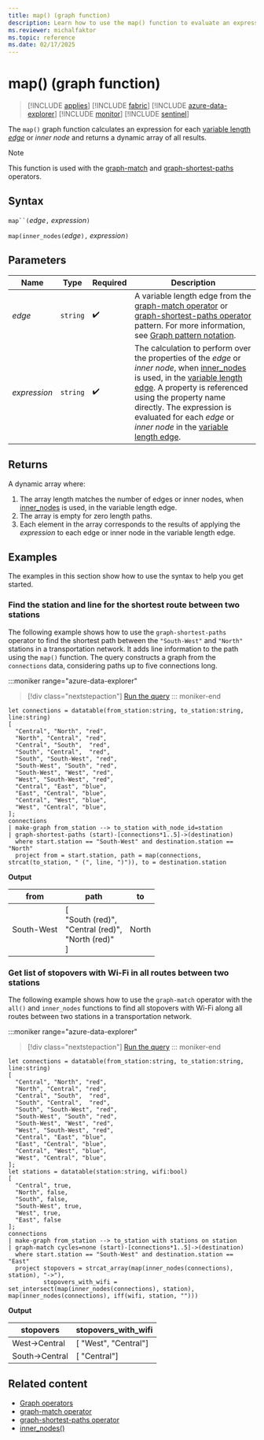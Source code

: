 ```yaml
---
title: map() (graph function)
description: Learn how to use the map() function to evaluate an expression over the elements of a variable length edge.
ms.reviewer: michalfaktor
ms.topic: reference
ms.date: 02/17/2025
---
```

# map() (graph function)

> [!INCLUDE [applies](../includes/applies-to-version/applies.md)] [!INCLUDE [fabric](../includes/applies-to-version/fabric.md)] [!INCLUDE [azure-data-explorer](../includes/applies-to-version/azure-data-explorer.md)] [!INCLUDE [monitor](../includes/applies-to-version/monitor.md)] [!INCLUDE [sentinel](../includes/applies-to-version/sentinel.md)]

The `map()` graph function calculates an expression for each [variable length *edge*](graph-match-operator.md#variable-length-edge) or *inner node* and returns a dynamic array of all results.

> [!NOTE]
> This function is used with the [graph-match](graph-match-operator.md) and [graph-shortest-paths](graph-shortest-paths-operator.md) operators.

## Syntax

`map``(`*edge*`,` *expression*`)`

`map(inner_nodes(`*edge*`),` *expression*`)`

## Parameters

| Name | Type | Required | Description |
|--|--|--|--|
| *edge* | `string` |  :heavy_check_mark: | A variable length edge from the [graph-match operator](graph-match-operator.md) or [graph-shortest-paths operator](graph-shortest-paths-operator.md) pattern. For more information, see [Graph pattern notation](./graph-match-operator.md#graph-pattern-notation).|
| *expression* | `string` |  :heavy_check_mark: | The calculation to perform over the properties of the *edge* or *inner node*, when [inner_nodes](inner_nodes-graph-function.md) is used, in the [variable length edge](./graph-match-operator.md#variable-length-edge). A property is referenced using the property name directly. The expression is evaluated for each *edge* or *inner node* in the [variable length edge](./graph-match-operator.md#variable-length-edge). |

## Returns

A dynamic array where:

1. The array length matches the number of edges or inner nodes, when [inner_nodes](inner_nodes-graph-function.md) is used, in the variable length edge.
1. The array is empty for zero length paths.
1. Each element in the array corresponds to the results of applying the *expression* to each edge or inner node in the variable length edge.

## Examples

The examples in this section show how to use the syntax to help you get started.

### Find the station and line for the shortest route between two stations

The following example shows how to use the `graph-shortest-paths` operator to find the shortest path between the `"South-West"` and `"North"` stations in a transportation network. It adds line information to the path using the `map()` function. The query constructs a graph from the `connections` data, considering paths up to five connections long.

:::moniker range="azure-data-explorer"
> [!div class="nextstepaction"]
> <a href="https://dataexplorer.azure.com/clusters/help/databases/Samples?query=H4sIAAAAAAAAA3VSvU7DMBDe8xQnTzGKIzGwgNIFsbIwMFRV5CamMSR2ZLvqwsNzcZJyJkVezt%2FP3dl3vQrQWGNUE7Q1HipoZcBz7FX%2B4exQe7wh8%2BiD0%2BZUQLAbqNdGLRcO2R4yAPasTHCyZwWwV%2BtCNwVOtayYyCtCVJH8a32z5yik9IoR3U06BuJd%2BZCmT%2FGr%2FD%2FBNkFivVGA9P8iZ%2FLYn9XCrhBREZaga%2BKZpYU31uzwBBmdYvYNg%2FxS4uTk2AGdIwixIzOEiw5dbWyrat1WC4juaBS%2Bw0FhUTHK0HnIkXeBiz0pdXdflg8Hsctb1GkT%2FRybvXTKKYiGcq1VVcmngTQtEFuim1cEE43OfmKt%2BAjcziRjAVNjiA5yzElTBcpcI0P%2B%2B1D8K8jZvKsYc8b5tMvTvm87%2BAFjHgo5FQMAAA%3D%3D" target="_blank">Run the query</a>
::: moniker-end

```kusto
let connections = datatable(from_station:string, to_station:string, line:string) 
[ 
  "Central", "North", "red",
  "North", "Central", "red", 
  "Central", "South",  "red", 
  "South", "Central",  "red", 
  "South", "South-West", "red", 
  "South-West", "South", "red", 
  "South-West", "West", "red", 
  "West", "South-West", "red", 
  "Central", "East", "blue", 
  "East", "Central", "blue", 
  "Central", "West", "blue",
  "West", "Central", "blue",
]; 
connections 
| make-graph from_station --> to_station with_node_id=station
| graph-shortest-paths (start)-[connections*1..5]->(destination)
  where start.station == "South-West" and destination.station == "North"
  project from = start.station, path = map(connections, strcat(to_station, " (", line, ")")), to = destination.station
```

**Output**

from|path|to|
|---|---|---|
South-West|[<br>  "South (red)",<br>  "Central (red)",<br>  "North (red)"<br>]|North|

### Get list of stopovers with Wi-Fi in all routes between two stations

The following example shows how to use the `graph-match` operator with the `all()` and `inner_nodes` functions to find all stopovers with Wi-Fi along all routes between two stations in a transportation network.

:::moniker range="azure-data-explorer"
> [!div class="nextstepaction"]
> <a href="https://dataexplorer.azure.com/clusters/help/databases/Samples?query=H4sIAAAAAAAAA41SPW%2BDMBTc%2BRVPTLjCkTp0SUWWqmuXDh2iCDlggltjI%2BM0itQf32cHU0PSqrDYd%2B%2FufVlyC5VWildWaDVAATWz%2BO8lzxqju3LAGzLrwRqhDjlYfQVJofh4IZBsIQFIn7iyhsk0h%2FRFG9u6g%2BF1mjtyQqIoTy6lr%2FroA2M6YFHcTdof6Bsf7Nx%2Bjk%2FhvwVcG8ykNxJE9T%2BzC7mXRz6yAYqiIjZCg%2FGFjRNfSZPdIyQSNzluZr7G5bpOohHrvdbyxrKsOfLZihomhwsSJrVAwgAm5fI%2BNuxlWGgSv7bkCzr2wenBsL6F%2BL0BpZvorWHRtv1pD4HxjA5eTDtmqxaqcyX5UCitOLjGjSV0G2W8u1%2BtHnZ0k9VYpVDegmCVp5YbDl6wCimLYtYiMFVDJJvF%2BSbRpzf6HVOhk%2B71JzduEzj3itmSGcPOWcf6TGA5plQazbKoNpKHpvCU0k1K3PzCNzmWbhSlW6Lz5rYUyiKMJv82%2FztONE3m7CcFVpMSQr4BgxtWvisEAAA%3D" target="_blank">Run the query</a>
::: moniker-end

```kusto
let connections = datatable(from_station:string, to_station:string, line:string) 
[ 
  "Central", "North", "red",
  "North", "Central", "red", 
  "Central", "South",  "red", 
  "South", "Central",  "red", 
  "South", "South-West", "red", 
  "South-West", "South", "red", 
  "South-West", "West", "red", 
  "West", "South-West", "red", 
  "Central", "East", "blue", 
  "East", "Central", "blue", 
  "Central", "West", "blue",
  "West", "Central", "blue",
]; 
let stations = datatable(station:string, wifi:bool) 
[ 
  "Central", true,
  "North", false,
  "South", false,
  "South-West", true,
  "West", true,
  "East", false
];
connections 
| make-graph from_station --> to_station with stations on station
| graph-match cycles=none (start)-[connections*1..5]->(destination)
  where start.station == "South-West" and destination.station == "East"
  project stopovers = strcat_array(map(inner_nodes(connections), station), "->"),
          stopovers_with_wifi = set_intersect(map(inner_nodes(connections), station), map(inner_nodes(connections), iff(wifi, station, "")))
```

**Output**

|stopovers|stopovers_with_wifi|
|---|---|
| West->Central  | [ "West", "Central"] |
| South->Central | [ "Central"] |

## Related content

* [Graph operators](graph-operators.md)
* [graph-match operator](graph-match-operator.md)
* [graph-shortest-paths operator](graph-shortest-paths-operator.md)
* [inner_nodes()](inner_nodes-graph-function.md)
